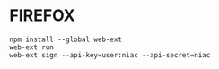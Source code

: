 # FIREFOX

```
npm install --global web-ext
web-ext run
web-ext sign --api-key=user:niac --api-secret=niac
```

